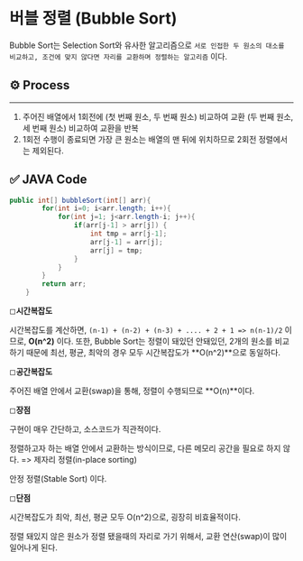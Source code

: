 # 버블 정렬 (Bubble Sort)

Bubble Sort는 Selection Sort와 유사한 알고리즘으로 `서로 인접한 두 원소의 대소를 비교하고, 조건에 맞지 않다면 자리를 교환하며 정렬하는 알고리즘` 이다.

## ⚙ Process

---

1. 주어진 배열에서 1회전에 (첫 번째 원소, 두 번째 원소) 비교하여 교환 (두 번째 원소, 세 번째 원소) 비교하여 교환을 반복
2. 1회전 수행이 종료되면 가장 큰 원소는 배열의 맨 뒤에 위치하므로 2회전 정렬에서는 제외된다.

## ✅ JAVA Code

```java
public int[] bubbleSort(int[] arr){
        for(int i=0; i<arr.length; i++){
            for(int j=1; j<arr.length-i; j++){
                if(arr[j-1] > arr[j]) {
                    int tmp = arr[j-1];
                    arr[j-1] = arr[j];
                    arr[j] = tmp;
                }
            }
        }
        return arr;
    }
```

◻**시간복잡도**

시간복잡도를 계산하면, `(n-1) + (n-2) + (n-3) + .... + 2 + 1 => n(n-1)/2` 이므로, **O(n^2)** 이다. 또한, Bubble Sort는 정렬이 돼있던 안돼있던, 2개의 원소를 비교하기 때문에 최선, 평균, 최악의 경우 모두 시간복잡도가 **O(n^2)**으로 동일하다. 

◻**공간복잡도**

주어진 배열 안에서 교환(swap)을 통해, 정렬이 수행되므로 **O(n)**이다.

◻**장점**

구현이 매우 간단하고, 소스코드가 직관적이다.

정렬하고자 하는 배열 안에서 교환하는 방식이므로, 다른 메모리 공간을 필요로 하지 않다. => 제자리 정렬(in-place sorting)

안정 정렬(Stable Sort) 이다.

◻**단점**

시간복잡도가 최악, 최선, 평균 모두 O(n^2)으로, 굉장히 비효율적이다.

정렬 돼있지 않은 원소가 정렬 됐을때의 자리로 가기 위해서, 교환 연산(swap)이 많이 일어나게 된다.